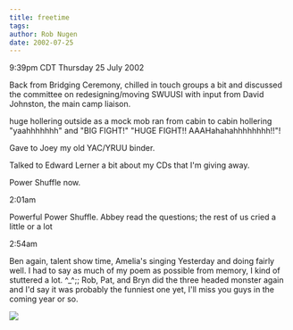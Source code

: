```yaml
---
title: freetime
tags: 
author: Rob Nugen
date: 2002-07-25
---
```


<p class=date>9:39pm CDT Thursday 25 July 2002</p>

<p>Back from Bridging Ceremony, chilled in touch groups a bit and
discussed the committee on redesigning/moving SWUUSI with input from
David Johnston, the main camp liaison.</p>

<p>huge hollering outside as a mock mob ran from cabin to cabin
hollering "yaahhhhhhh" and "BIG FIGHT!"  "HUGE FIGHT!!
AAAHahahahhhhhhhh!!"!</p>

<p>Gave to Joey my old YAC/YRUU binder.</p>

<p>Talked to Edward Lerner a bit about my CDs that I'm giving
away.</p>

<p>Power Shuffle now.</p>

<p class=date>2:01am</p>

<p>Powerful Power Shuffle.  Abbey read the questions; the rest of us
cried a little or a lot</p>

<p class=date>2:54am</p>

<p>Ben again, talent show time, Amelia's singing Yesterday and doing
fairly well. I had to say as much of my poem as possible from memory,
I kind of stuttered a lot. ^_^;; Rob, Pat, and Bryn did the three
headed monster again and I'd say it was probably the funniest one yet,
I'll miss you guys in the coming year or so.</p>

<p><img src="/images/rob/wL-ROB.gif"/></p>


